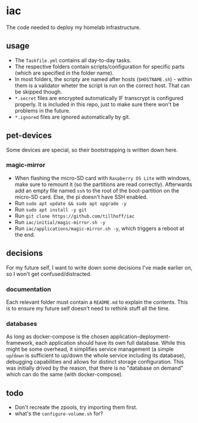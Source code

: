 # iac

The code needed to deploy my homelab infrastructure.


## usage

- The `Taskfile.yml` contains all day-to-day tasks.
- The respective folders contain scripts/configuration for specific parts (which are specified in the folder name).
- In most folders, the scripty are named after hosts (`$HOSTNAME.sh`) - within them is a validator wheter the script is run on the correct host. That can be skipped though.
- `*.secret` files are encrypted automatically IF transcrypt is configured properly. It is included in this repo, just to make sure there won't be problems in the future.
- `*.ignored` files are ignored automatically by git.


## pet-devices

Some devices are special, so their bootstrapping is written down here.


### magic-mirror

- When flashing the micro-SD card with `Raspberry OS Lite` with windows, make sure to remount it (so the partitions are read correctly).
  Afterwards add an empty file named `ssh` to the root of the boot-partition on the micro-SD card. Else, the pi doesn't have SSH enabled.
- Run `sudo apt update && sudo apt upgrade -y`
- Run `sudo apt install -y git`
- Run `git clone https://github.com/tillhoff/iac`
- Run `iac/initial/magic-mirror.sh -y`
- Run `iac/applications/magic-mirror.sh -y`, which triggers a reboot at the end.


## decisions

For my future self, I want to write down some decisions I've made earlier on, so I won't get confused/distracted.


### documentation

Each relevant folder must contain a `README.md` to explain the contents. This is to ensure my future self doesn't need to rethink stuff all the time.


### databases

As long as docker-compose is the chosen application-deployment-framework, each application should have its own full database. While this might be some overhead, it simplifies service management (a simple `up`/`down` is sufficient to up/down the whole service including its database), debugging capabilities and allows for distinct storage configuration.
This was initially drived by the reason, that there is no "database on demand" which can do the same (with docker-compose).


## todo
- Don't recreate the zpools, try importing them first.
- what's the `configure-volume.sh` for?
